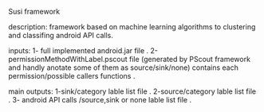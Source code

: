 Susi framework

description:
framework based on machine learning algorithms to clustering and classifing android API calls.

 inputs:
1- full implemented android.jar file .
2-permissionMethodWithLabel.pscout file (generated by PScout framework and handly anotate some of them as source/sink/none) contains each permission/possible callers functions .

main outputs:
1-sink/category lable list file .
2-source/category lable list file .
3- android API calls /source,sink or none lable list file .